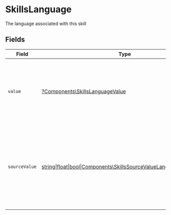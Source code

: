 # SkillsLanguage

The language associated with this skill


## Fields

| Field                                                                                                                                                                                                       | Type                                                                                                                                                                                                        | Required                                                                                                                                                                                                    | Description                                                                                                                                                                                                 | Example                                                                                                                                                                                                     |
| ----------------------------------------------------------------------------------------------------------------------------------------------------------------------------------------------------------- | ----------------------------------------------------------------------------------------------------------------------------------------------------------------------------------------------------------- | ----------------------------------------------------------------------------------------------------------------------------------------------------------------------------------------------------------- | ----------------------------------------------------------------------------------------------------------------------------------------------------------------------------------------------------------- | ----------------------------------------------------------------------------------------------------------------------------------------------------------------------------------------------------------- |
| `value`                                                                                                                                                                                                     | [?Components\SkillsLanguageValue](../../Models/Components/SkillsLanguageValue.md)                                                                                                                           | :heavy_minus_sign:                                                                                                                                                                                          | The unified locale code. For write operations: provide one of the listed enum values, or omit/set to "unmapped_value" to use source_value instead.                                                          | en_GB                                                                                                                                                                                                       |
| `sourceValue`                                                                                                                                                                                               | [string\|float\|bool\|Components\SkillsSourceValueLanguage4\|array\|null](../../Models/Components/SkillsLanguageSourceValue.md)                                                                             | :heavy_minus_sign:                                                                                                                                                                                          | For read operations: the original language code from the provider. For write operations: fallback value used when value is omitted or "unmapped_value". You must ensure this matches the provider's format. |                                                                                                                                                                                                             |